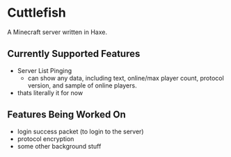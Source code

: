 # Cuttlefish
A Minecraft server written in Haxe.

## Currently Supported Features
- Server List Pinging
    - can show any data, including text, online/max player count, protocol version, and sample of online players.
- thats literally it for now

## Features Being Worked On
- login success packet (to login to the server)
- protocol encryption
- some other background stuff